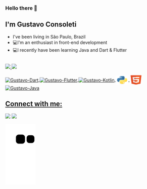 ### Hello there 👋

## I'm Gustavo Consoleti 
- I've been living in São Paulo, Brazil 
- 💻I'm an enthusiast in front-end development
- 💻I recently have been learning Java and Dart & Flutter
##
<div>
  <a href="https://github.com/Gustavo-CRS">
  <img height="180em" src="https://github-readme-stats.vercel.app/api?username=Gustavo-CRS&show_icons=true&theme=aura&include_all_commits=true&count_private=true"/>
  <img height="180em" src="https://github-readme-stats.vercel.app/api/top-langs/?username=Gustavo-CRS&layout=compact&langs_count=7&theme=aura"/>
</div>
  
  
<div style="display: inline_block"><br>
  <img align="center" alt="Gustavo-Dart" height="30" width="40" src="https://cdn.jsdelivr.net/gh/devicons/devicon/icons/dart/dart-original.svg" />
  <img align="center" alt="Gustavo-Flutter" height="30" width="40" src="https://cdn.jsdelivr.net/gh/devicons/devicon/icons/flutter/flutter-original.svg" />
  <img align="center" alt="Gustavo-Kotlin" height="30" width="40" src="https://cdn.jsdelivr.net/gh/devicons/devicon/icons/kotlin/kotlin-original.svg" />
  <img align="center" alt="Gustavo-Python" height="30" width="40" src="https://raw.githubusercontent.com/devicons/devicon/master/icons/python/python-original.svg">
  <img align="center" alt="Gustavo-HTML" height="30" width="40" src="https://raw.githubusercontent.com/devicons/devicon/master/icons/html5/html5-original.svg">
  <img align="center" alt="Gustavo-Java" height="30" width="40" src="https://cdn.jsdelivr.net/gh/devicons/devicon/icons/java/java-original.svg" />
  
</div>


## Connect with me:
<div> 
  <a href = "mailto:gustavo.consoleti@gmail.com"><img src="https://img.shields.io/badge/-Gmail-%23333?style=for-the-badge&logo=gmail&logoColor=white" target="_blank"></a>
  <a href="https://www.linkedin.com/in/gustavo-consoleti-9710071b5/" target="_blank"><img src="https://img.shields.io/badge/-LinkedIn-%230077B5?style=for-the-badge&logo=linkedin&logoColor=white" target="_blank"></a> 
 
  ![Snake animation](https://github.com/Gustavo-CRS/Gustavo-CRS/blob/output/github-contribution-grid-snake.svg)
 
</div>

